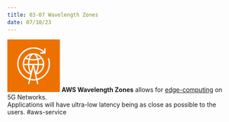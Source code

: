 ```yaml
---
title: 03-07 Wavelength Zones
date: 07/10/23
---
```


![35](../../images/icons/Wavelength_Zones_Icon.png) **AWS Wavelength Zones** allows for [edge-computing](../07%20Compute/07-04%20Edge%20and%20Hybrid%20Computing%20Services.md#what-is-edge-computing) on 5G Networks.  
Applications will have ultra-low latency being as close as possible to the users. #aws-service
